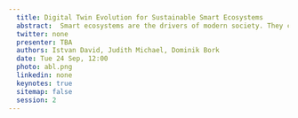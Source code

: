 ```yaml
---
  title: Digital Twin Evolution for Sustainable Smart Ecosystems
  abstract:  Smart ecosystems are the drivers of modern society. They control in- frastructures of socio-techno-economic importance, ensuring their stable and sustainable operation. Smart ecosystems are governed by digital twins—real-time virtual representations of physical in- frastructure. To support the open-ended and reactive traits of smart ecosystems, digital twins need to be able to evolve in reaction to changing conditions. However, digital twin evolution is challenged by the intertwined nature of physical and software components, and their individual evolution. As a consequence, software practitioners find a substantial body of knowledge on software evolution hard to apply in digital twin evolution scenarios and a lack of knowledge on the digital twin evolution itself. The aim of this paper, conse- quently, is to provide software practitioners with tangible leads toward understanding and managing the evolutionary concerns of digital twins. Concretely, we use four distinct digital twin evolution scenarios, contextualized in a citizen energy community case to illustrate the usage of the 7R taxonomy of digital twin evolution. By that, we aim to bridge a significant gap in leveraging software engineering practices to develop robust smart ecosystems.
  twitter: none
  presenter: TBA
  authors: Istvan David, Judith Michael, Dominik Bork
  date: Tue 24 Sep, 12:00
  photo: abl.png
  linkedin: none
  keynotes: true
  sitemap: false
  session: 2
---
```

